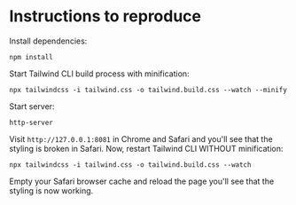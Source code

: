 # Instructions to reproduce

Install dependencies:
```
npm install
```

Start Tailwind CLI build process with minification:
```
npx tailwindcss -i tailwind.css -o tailwind.build.css --watch --minify
```

Start server:
```
http-server
```

Visit `http://127.0.0.1:8081` in Chrome and Safari and you'll see that the styling is broken in Safari. Now, restart Tailwind CLI WITHOUT minification:
```
npx tailwindcss -i tailwind.css -o tailwind.build.css --watch
```

Empty your Safari browser cache and reload the page you'll see that the styling is now working.
